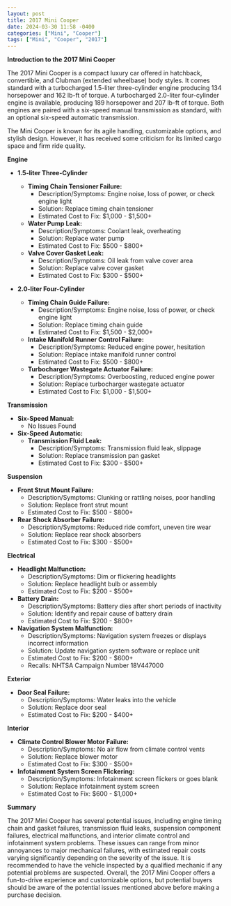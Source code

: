 ```yaml
---
layout: post
title: 2017 Mini Cooper
date: 2024-03-30 11:58 -0400
categories: ["Mini", "Cooper"]
tags: ["Mini", "Cooper", "2017"]
---
```

**Introduction to the 2017 Mini Cooper**

The 2017 Mini Cooper is a compact luxury car offered in hatchback, convertible, and Clubman (extended wheelbase) body styles. It comes standard with a turbocharged 1.5-liter three-cylinder engine producing 134 horsepower and 162 lb-ft of torque. A turbocharged 2.0-liter four-cylinder engine is available, producing 189 horsepower and 207 lb-ft of torque. Both engines are paired with a six-speed manual transmission as standard, with an optional six-speed automatic transmission.

The Mini Cooper is known for its agile handling, customizable options, and stylish design. However, it has received some criticism for its limited cargo space and firm ride quality.

**Engine**

* **1.5-liter Three-Cylinder**

  * **Timing Chain Tensioner Failure:**
    * Description/Symptoms: Engine noise, loss of power, or check engine light
    * Solution: Replace timing chain tensioner
    * Estimated Cost to Fix: $1,000 - $1,500+
  * **Water Pump Leak:**
    * Description/Symptoms: Coolant leak, overheating
    * Solution: Replace water pump
    * Estimated Cost to Fix: $500 - $800+
  * **Valve Cover Gasket Leak:**
    * Description/Symptoms: Oil leak from valve cover area
    * Solution: Replace valve cover gasket
    * Estimated Cost to Fix: $300 - $500+

* **2.0-liter Four-Cylinder**

  * **Timing Chain Guide Failure:**
    * Description/Symptoms: Engine noise, loss of power, or check engine light
    * Solution: Replace timing chain guide
    * Estimated Cost to Fix: $1,500 - $2,000+
  * **Intake Manifold Runner Control Failure:**
    * Description/Symptoms: Reduced engine power, hesitation
    * Solution: Replace intake manifold runner control
    * Estimated Cost to Fix: $500 - $800+
  * **Turbocharger Wastegate Actuator Failure:**
    * Description/Symptoms: Overboosting, reduced engine power
    * Solution: Replace turbocharger wastegate actuator
    * Estimated Cost to Fix: $1,000 - $1,500+

**Transmission**

* **Six-Speed Manual:**
  * No Issues Found
* **Six-Speed Automatic:**
  * **Transmission Fluid Leak:**
    * Description/Symptoms: Transmission fluid leak, slippage
    * Solution: Replace transmission pan gasket
    * Estimated Cost to Fix: $300 - $500+

**Suspension**

* **Front Strut Mount Failure:**
  * Description/Symptoms: Clunking or rattling noises, poor handling
  * Solution: Replace front strut mount
  * Estimated Cost to Fix: $500 - $800+
* **Rear Shock Absorber Failure:**
  * Description/Symptoms: Reduced ride comfort, uneven tire wear
  * Solution: Replace rear shock absorbers
  * Estimated Cost to Fix: $300 - $500+

**Electrical**

* **Headlight Malfunction:**
  * Description/Symptoms: Dim or flickering headlights
  * Solution: Replace headlight bulb or assembly
  * Estimated Cost to Fix: $200 - $500+
* **Battery Drain:**
  * Description/Symptoms: Battery dies after short periods of inactivity
  * Solution: Identify and repair cause of battery drain
  * Estimated Cost to Fix: $200 - $800+
* **Navigation System Malfunction:**
  * Description/Symptoms: Navigation system freezes or displays incorrect information
  * Solution: Update navigation system software or replace unit
  * Estimated Cost to Fix: $200 - $600+
  * Recalls: NHTSA Campaign Number 18V447000

**Exterior**

* **Door Seal Failure:**
  * Description/Symptoms: Water leaks into the vehicle
  * Solution: Replace door seal
  * Estimated Cost to Fix: $200 - $400+

**Interior**

* **Climate Control Blower Motor Failure:**
  * Description/Symptoms: No air flow from climate control vents
  * Solution: Replace blower motor
  * Estimated Cost to Fix: $300 - $500+
* **Infotainment System Screen Flickering:**
  * Description/Symptoms: Infotainment screen flickers or goes blank
  * Solution: Replace infotainment system screen
  * Estimated Cost to Fix: $600 - $1,000+

**Summary**

The 2017 Mini Cooper has several potential issues, including engine timing chain and gasket failures, transmission fluid leaks, suspension component failures, electrical malfunctions, and interior climate control and infotainment system problems. These issues can range from minor annoyances to major mechanical failures, with estimated repair costs varying significantly depending on the severity of the issue. It is recommended to have the vehicle inspected by a qualified mechanic if any potential problems are suspected. Overall, the 2017 Mini Cooper offers a fun-to-drive experience and customizable options, but potential buyers should be aware of the potential issues mentioned above before making a purchase decision.
